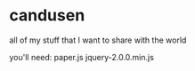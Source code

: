 candusen
========

all of my stuff that I want to share with the world

you'll need:
paper.js
jquery-2.0.0.min.js


